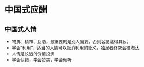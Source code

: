 # 中国式应酬

## 中国式人情

* 物质、精神、互助，最重要的是别人需要，否则容易适得其反。
* 学会“利用”，适当的人情可以抵消利用的贬义，独居者终究会被淘汰
* 人情是长远的价值投资
* 学会认错，学会赞美，学会倾听
